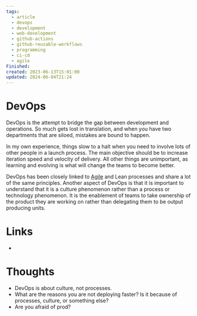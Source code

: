 ```yaml
---
tags:
  - article
  - devops
  - development
  - web-development
  - github-actions
  - github-reusable-workflows
  - programming
  - ci-cd
  - agile
Finished: 
created: 2023-06-13T15:01:00
updated: 2024-06-04T21:24
---
```

# DevOps

DevOps is the attempt to bridge the gap between development and operations. So much gets lost in translation, and when you have two departments that are siloed, mistakes are bound to happen. 

In my own experience, things slow to a halt when you need to involve lots of other people in a launch process. The main objective should be to increase iteration speed and velocity of delivery. All other things are unimportant, as learning and evolving is what will change the teams to become better. 

DevOps has been closely linked to [Agile](../Working/Agile.md) and Lean processes and share a lot of the same principles. Another aspect of DevOps is that it is important to understand that it is a culture phenomenon rather than a process or technology phenomenon. It is the enablement of teams to take ownership of the product they are working on rather than delegating them to be output producing units. 


# Links
- 

# Thoughts 
- DevOps is about culture, not processes. 
- What are the reasons you are not deploying faster? Is it because of processes, culture, or something else?
- Are you afraid of prod?



